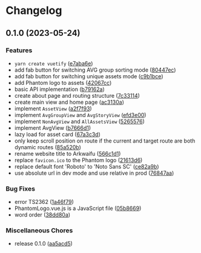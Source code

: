 # Changelog

## 0.1.0 (2023-05-24)


### Features

* `yarn create vuetify` ([e7aba6e](https://github.com/FlandiaYingman/arkwaifu-frontend/commit/e7aba6ee7f236555e621d31b8acc1564397ade83))
* add fab button for switching AVG group sorting mode ([80447ec](https://github.com/FlandiaYingman/arkwaifu-frontend/commit/80447eca9c5e1a3bab5f65d5b2935694e7efd6ca))
* add fab button for switching unique assets mode ([c9b1bce](https://github.com/FlandiaYingman/arkwaifu-frontend/commit/c9b1bce4def744ac121f35b1b9116cdcc86671ec))
* add Phantom logo to assets ([42067cc](https://github.com/FlandiaYingman/arkwaifu-frontend/commit/42067ccb8d5bae68bf41cd3e4186eb1b47972f45))
* basic API implementation ([b79162a](https://github.com/FlandiaYingman/arkwaifu-frontend/commit/b79162a68ab7670c408568649a175936854a6e36))
* create about page and routing structure ([7c33114](https://github.com/FlandiaYingman/arkwaifu-frontend/commit/7c3311478f55aa4a11783766556b2c3ecc1b1c88))
* create main view and home page ([ac3130a](https://github.com/FlandiaYingman/arkwaifu-frontend/commit/ac3130a98e672579cadaab477c7b5e476a77e19b))
* implement `AssetView` ([a2f7f93](https://github.com/FlandiaYingman/arkwaifu-frontend/commit/a2f7f9335f3eaddd04b25c21bae107cb42ccc64e))
* implement `AvgGroupView` and `AvgStoryView` ([efd3e00](https://github.com/FlandiaYingman/arkwaifu-frontend/commit/efd3e00b97ca50a58fb540452fe78db3c069b131))
* implement `NonAvgView` and `AllAssetsView` ([5265576](https://github.com/FlandiaYingman/arkwaifu-frontend/commit/52655769bcc7bde10a22e8642a5b3f29ea4a390e))
* implement AvgView ([b7666d1](https://github.com/FlandiaYingman/arkwaifu-frontend/commit/b7666d1ebd7623001356f4b3cd63607741ef60d3))
* lazy load for asset card ([67a3c3d](https://github.com/FlandiaYingman/arkwaifu-frontend/commit/67a3c3d2a9eec87d630a2741fd7e9eed140ac7c5))
* only keep scroll position on route if the current and target route are both dynamic routes ([85a520b](https://github.com/FlandiaYingman/arkwaifu-frontend/commit/85a520bed773956cf7f9501de9a87a8de23befb0))
* rename website title to Arkwaifu ([566c1d1](https://github.com/FlandiaYingman/arkwaifu-frontend/commit/566c1d18478f4f1ea084340d0e38b7aed5641d21))
* replace `favicon.ico` to the Phantom logo ([21613d6](https://github.com/FlandiaYingman/arkwaifu-frontend/commit/21613d6b59d72c4d06a56e891c547e5772c16f34))
* replace default font 'Roboto' to 'Noto Sans SC' ([ce82a9b](https://github.com/FlandiaYingman/arkwaifu-frontend/commit/ce82a9b86acb45045963a4574b42e3dc072db105))
* use absolute url in dev mode and use relative in prod ([76847aa](https://github.com/FlandiaYingman/arkwaifu-frontend/commit/76847aa322438a9a144ac240ebfb95a7955e9b53))


### Bug Fixes

* error TS2362 ([1a46f79](https://github.com/FlandiaYingman/arkwaifu-frontend/commit/1a46f797a7e7d7876d18dd3997d094070391529e))
* PhantomLogo.vue.js is a JavaScript file ([05b8669](https://github.com/FlandiaYingman/arkwaifu-frontend/commit/05b86690c855771d28410f36c644ae9a56ec94c2))
* word order ([38dd80a](https://github.com/FlandiaYingman/arkwaifu-frontend/commit/38dd80a67fbf59e2760b1f8ef63373efa6a9bf1f))


### Miscellaneous Chores

* release 0.1.0 ([aa5acd5](https://github.com/FlandiaYingman/arkwaifu-frontend/commit/aa5acd5b5d8ce220f7e2b0dbe8bedd3746373366))
